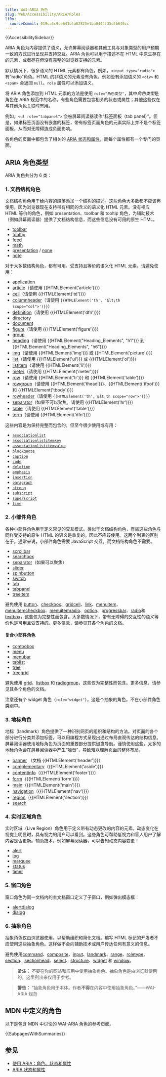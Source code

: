 ```yaml
---
title: WAI-ARIA 角色
slug: Web/Accessibility/ARIA/Roles
l10n:
  sourceCommit: 019ca5c9ce641bfa02825e1ba0444f35dfb646cc
---
```


{{AccessibilitySidebar}}

ARIA 角色为内容提供了语义，允许屏幕阅读器和其他工具与对象类型的用户预期一致的方式进行呈现并支持交互。<abbr>ARIA</abrr> 角色可以用于描述不在 HTML 中原生存在的元素，或者存在但没有完整的浏览器支持的元素。

默认情况下，很多语义的 HTML 元素都有角色，例如，`<input type="radio">` 有“radio”角色。HTML 的非语义的元素没有角色，例如没有添加语义的 `<div>` 和 `<span>` 会返回 `null`。`role` 属性可以添加语义。

将 ARIA 角色添加到 HTML 元素的方法是使用 `role="角色类型"`，其中*角色类型*是角色在 ARIA 规范中的名称。有些角色需要包含相关的状态或属性；其他这些仅在与其他角色关联时有用。

例如，`<ul role="tabpanel">` 会被屏幕阅读器读作“标签面板（tab panel）”。但是，如果标签页面没有嵌套的标签，带有标签页面角色的元素实际上并不是个标签面板，从而对无障碍造成负面影响。

各角色的页面中都包含了相关的 [ARIA 状态和属性](/zh-CN/docs/Web/Accessibility/ARIA/Attributes)，而每个属性都有一个专门的页面。

## ARIA 角色类型

ARIA 角色共分为 6 类：

### 1. 文档结构角色

文档结构角色用于给内容的段落添加一个结构的描述。这些角色大多数都不应该再使用，因为浏览器现在支持带有相同的含义的语义化 HTML 元素。没有相应 HTML 等价的角色，例如 presentation、toolbar 和 tooltip 角色，为辅助技术（例如屏幕阅读器）提供了文档结构信息，而这些信息没有可用的原生 HTML。

- [toolbar](/zh-CN/docs/Web/Accessibility/ARIA/Roles/toolbar_role)
- [tooltip](/zh-CN/docs/Web/Accessibility/ARIA/Roles/tooltip_role)
- [feed](/zh-CN/docs/Web/Accessibility/ARIA/Roles/feed_role)
- [math](/zh-CN/docs/Web/Accessibility/ARIA/Roles/math_role)
- [presentation](/zh-CN/docs/Web/Accessibility/ARIA/Roles/presentation_role) / [none](/zh-CN/docs/Web/Accessibility/ARIA/Roles/none_role)
- [note](/zh-CN/docs/Web/Accessibility/ARIA/Roles/note_role)

对于大多数结构角色，都有可用、受支持且等价的语义化 HTML 元素。请避免使用：

- [application](/zh-CN/docs/Web/Accessibility/ARIA/Roles/application_role)
- [article](/zh-CN/docs/Web/Accessibility/ARIA/Roles/article_role)（请使用 {{HTMLElement('article')}}）
- [cell](/zh-CN/docs/Web/Accessibility/ARIA/Roles/cell_role)（请使用 {{HTMLElement('td')}}）
- [columnheader](/zh-CN/docs/Web/Accessibility/ARIA/Roles/columnheader_role)（请使用 `{{HTMLElement('th', '&lt;th scope="col">')}}`）
- [definition](/zh-CN/docs/Web/Accessibility/ARIA/Roles/definition_role)（请使用 {{HTMLElement('dfn')}}）
- [directory](/zh-CN/docs/Web/Accessibility/ARIA/Roles/directory_role)
- [document](/zh-CN/docs/Web/Accessibility/ARIA/Roles/document_role)
- [figure](/zh-CN/docs/Web/Accessibility/ARIA/Roles/figure_role)（请使用 {{HTMLElement('figure')}}）
- [group](/zh-CN/docs/Web/Accessibility/ARIA/Roles/group_role)
- [heading](/zh-CN/docs/Web/Accessibility/ARIA/Roles/heading_role)（请使用 {{HTMLElement("Heading_Elements", "h1")}} 到 {{HTMLElement("Heading_Elements", "h6")}}）
- [img](/zh-CN/docs/Web/Accessibility/ARIA/Roles/img_role)（请使用 {{HTMLElement('img')}} 或 {{HTMLElement('picture')}}）
- [list](/zh-CN/docs/Web/Accessibility/ARIA/Roles/list_role)（请使用 {{HTMLElement('ul')}} 或 {{HTMLElement('ol')}}）
- [listitem](/zh-CN/docs/Web/Accessibility/ARIA/Roles/listitem_role)（请使用 {{HTMLElement('li')}}）
- [meter](/zh-CN/docs/Web/Accessibility/ARIA/Roles/meter_role)（请使用 {{HTMLElement('meter')}}）
- [row](/zh-CN/docs/Web/Accessibility/ARIA/Roles/row_role)（请使用 {{HTMLElement('tr')}} 和 {{HTMLElement('table')}}）
- [rowgroup](/zh-CN/docs/Web/Accessibility/ARIA/Roles/rowgroup_role)（请使用 {{HTMLElement('thead')}}、{{HTMLElement('tfoot')}} 和 {{HTMLElement('tbody')}}）
- [rowheader](/zh-CN/docs/Web/Accessibility/ARIA/Roles/rowheader_role)（请使用 `{{HTMLElement('th','&lt;th scope="row">')}}`）
- [separator](/zh-CN/docs/Web/Accessibility/ARIA/Roles/separator_role)（如果不可以聚焦，请使用 {{HTMLElement('hr')}}）
- [table](/zh-CN/docs/Web/Accessibility/ARIA/Roles/table_role)（请使用 {{HTMLElement('table')}}）
- [term](/zh-CN/docs/Web/Accessibility/ARIA/Roles/term_role)（请使用 {{HTMLElement('dfn')}}）

这些内容是为保持完整而包含的，但至今很少使用或有用：

- [`associationlist`](/zh-CN/docs/Web/Accessibility/ARIA/Roles/structural_roles)
- [`associationlistitemkey`](/zh-CN/docs/Web/Accessibility/ARIA/Roles/structural_roles)
- [`associationlistitemvalue`](/zh-CN/docs/Web/Accessibility/ARIA/Roles/structural_roles)
- [`blockquote`](/zh-CN/docs/Web/Accessibility/ARIA/Roles/structural_roles)
- [`caption`](/zh-CN/docs/Web/Accessibility/ARIA/Roles/structural_roles)
- [`code`](/zh-CN/docs/Web/Accessibility/ARIA/Roles/structural_roles)
- [`deletion`](/zh-CN/docs/Web/Accessibility/ARIA/Roles/structural_roles)
- [`emphasis`](/zh-CN/docs/Web/Accessibility/ARIA/Roles/structural_roles)
- [`insertion`](/zh-CN/docs/Web/Accessibility/ARIA/Roles/structural_roles)
- [`paragraph`](/zh-CN/docs/Web/Accessibility/ARIA/Roles/structural_roles)
- [`strong`](/zh-CN/docs/Web/Accessibility/ARIA/Roles/structural_roles)
- [`subscript`](/zh-CN/docs/Web/Accessibility/ARIA/Roles/structural_roles)
- [`superscript`](/zh-CN/docs/Web/Accessibility/ARIA/Roles/structural_roles)
- [`time`](/zh-CN/docs/Web/Accessibility/ARIA/Roles/structural_roles)

### 2. 小部件角色

各种小部件角色用于定义常见的交互模式。类似于文档结构角色，有些这些角色与同样受支持的原生 HTML 的语义是重复的，因此不应该使用。这两个列表的区别在于，通常来说，小部件角色需要 JavaScript 交互，而文档结构角色不需要。

- [scrollbar](/zh-CN/docs/Web/Accessibility/ARIA/Roles/scrollbar_role)
- [searchbox](/zh-CN/docs/Web/Accessibility/ARIA/Roles/searchbox_role)
- [separator](/zh-CN/docs/Web/Accessibility/ARIA/Roles/separator_role)（如果可以聚焦）
- [slider](/zh-CN/docs/Web/Accessibility/ARIA/Roles/slider_role)
- [spinbutton](/zh-CN/docs/Web/Accessibility/ARIA/Roles/spinbutton_role)
- [switch](/zh-CN/docs/Web/Accessibility/ARIA/Roles/switch_role)
- [tab](/zh-CN/docs/Web/Accessibility/ARIA/Roles/tab_role)
- [tabpanel](/zh-CN/docs/Web/Accessibility/ARIA/Roles/tabpanel_role)
- [treeitem](/zh-CN/docs/Web/Accessibility/ARIA/Roles/treeitem_role)

避免使用 [button](/zh-CN/docs/Web/Accessibility/ARIA/Roles/button_role)、[checkbox](/zh-CN/docs/Web/Accessibility/ARIA/Roles/checkbox_role)、[gridcell](/zh-CN/docs/Web/Accessibility/ARIA/Roles/gridcell_role)、[link](/zh-CN/docs/Web/Accessibility/ARIA/Roles/link_role)、[menuitem](/zh-CN/docs/Web/Accessibility/ARIA/Roles/menuitem_role)、[menuitemcheckbox](/zh-CN/docs/Web/Accessibility/ARIA/Roles/menuitemcheckbox_role)、[menuitemradio](/zh-CN/docs/Web/Accessibility/ARIA/Roles/menuitemradio_role)、[option](/zh-CN/docs/Web/Accessibility/ARIA/Roles/option_role)、[progressbar](/zh-CN/docs/Web/Accessibility/ARIA/Roles/progressbar_role)、[radio](/zh-CN/docs/Web/Accessibility/ARIA/Roles/radio_role)和 [textbox](/zh-CN/docs/Web/Accessibility/ARIA/Roles/textbox_role)，这些仅为完整性而包含。大多数情况下，带有无障碍的交互性的语义等价也是可用且受支持的。更多信息，请参见其各个角色的文档。

#### 复合小部件角色

- [combobox](/zh-CN/docs/Web/Accessibility/ARIA/Roles/combobox_role)
- [menu](/zh-CN/docs/Web/Accessibility/ARIA/Roles/menu_role)
- [menubar](/zh-CN/docs/Web/Accessibility/ARIA/Roles/menubar_role)
- [tablist](/zh-CN/docs/Web/Accessibility/ARIA/Roles/tablist_role)
- [tree](/zh-CN/docs/Web/Accessibility/ARIA/Roles/tree_role)
- [treegrid](/zh-CN/docs/Web/Accessibility/ARIA/Roles/treegrid_role)

避免使用 [grid](/zh-CN/docs/Web/Accessibility/ARIA/Roles/grid_role)、[listbox](/zh-CN/docs/Web/Accessibility/ARIA/Roles/listbox_role) 和 [radiogroup](/zh-CN/docs/Web/Accessibility/ARIA/Roles/radio_role)，这些仅为完整性而包含。更多信息，请参见其各个角色的文档。

注意还有个 widget 角色（`role="widget"`），这是个抽象的角色，不在小部件角色类别中。

### 3. 地标角色

地标（landmark）角色提供了一种识别网页的组织和结构的方法。对页面的各个部分进行分类并添加标签，可以用编程方式呈现出通过布局直观传达的结构信息。屏幕阅读器使用地标角色为页面的重要部分提供键盘导航。谨慎使用这些。太多的地标角色会在屏幕阅读器中产生“噪音”，导致难以理解页面的整体布局。

- [banner](/zh-CN/docs/Web/Accessibility/ARIA/Roles/banner_role) （文档 {{HTMLElement('header')}}）
- [complementary](/zh-CN/docs/Web/Accessibility/ARIA/Roles/complementary_role)（{{HTMLElement('aside')}}）
- [contentinfo](/zh-CN/docs/Web/Accessibility/ARIA/Roles/contentinfo_role)（{{HTMLElement('footer')}}）
- [form](/zh-CN/docs/Web/Accessibility/ARIA/Roles/form_role)（{{HTMLElement('form')}}）
- [main](/zh-CN/docs/Web/Accessibility/ARIA/Roles/main_role)（{{HTMLElement('main')}}）
- [navigation](/zh-CN/docs/Web/Accessibility/ARIA/Roles/navigation_role)（{{HTMLElement('nav')}}）
- [region](/zh-CN/docs/Web/Accessibility/ARIA/Roles/region_role)（{{HTMLElement('section')}}）
- [search](/zh-CN/docs/Web/Accessibility/ARIA/Roles/search_role)

### 4. 实时区域角色

实时区域（Live Region）角色用于定义带有动态更改的内容的元素。动态变化在视觉上明显时，具有视力的用户可以看到。这些角色可帮助低视力和盲人用户了解内容是否更新。辅助技术，例如屏幕阅读器，可以告知动态内容变更：

- [alert](/zh-CN/docs/Web/Accessibility/ARIA/Roles/alert_role)
- [log](/zh-CN/docs/Web/Accessibility/ARIA/Roles/log_role)
- [marquee](/zh-CN/docs/Web/Accessibility/ARIA/Roles/marquee_role)
- [status](/zh-CN/docs/Web/Accessibility/ARIA/Roles/status_role)
- [timer](/zh-CN/docs/Web/Accessibility/ARIA/Roles/timer_role)

### 5. 窗口角色

窗口角色为同一文档内的主文档窗口定义了子窗口，例如弹出模态框：

- [alertdialog](/zh-CN/docs/Web/Accessibility/ARIA/Roles/alertdialog_role)
- [dialog](/zh-CN/docs/Web/Accessibility/ARIA/Roles/dialog_role)

### 6. 抽象角色

抽象角色仅由浏览器使用，以帮助组织和简化文档。编写 HTML 标记的开发者不应使用这些抽象角色。这样做不会向辅助技术或用户传达任何有意义的信息。

避免使用[command](/zh-CN/docs/Web/Accessibility/ARIA/Roles/command_role)、[composite](/zh-CN/docs/Web/Accessibility/ARIA/Roles/composite_role)、[input](/zh-CN/docs/Web/Accessibility/ARIA/Roles/input_role)、[landmark](/zh-CN/docs/Web/Accessibility/ARIA/Roles/landmark_role)、[range](/zh-CN/docs/Web/Accessibility/ARIA/Roles/range_role)、[roletype](/zh-CN/docs/Web/Accessibility/ARIA/Roles/roletype_role)、[section](/zh-CN/docs/Web/Accessibility/ARIA/Roles/section_role)、[sectionhead](/zh-CN/docs/Web/Accessibility/ARIA/Roles/sectionhead_role)、[select](/zh-CN/docs/Web/Accessibility/ARIA/Roles/select_role)、[structure](/zh-CN/docs/Web/Accessibility/ARIA/Roles/structure_role)、[widget](/zh-CN/docs/Web/Accessibility/ARIA/Roles/widget_role) 和 [window](/zh-CN/docs/Web/Accessibility/ARIA/Roles/window_role)。

> **备注：** 不要在你的网站和应用中使用抽象角色。抽象角色是由浏览器使用的，这里列出来仅用于参考。

> **警告：** “抽象角色用于本体。作者**不得**在内容中使用抽象角色。”——<abbr>WAI-ARIA</abbr> 规范

## MDN 中定义的角色

以下是包含 <abbr>MDN</abbr> 中讨论的 WAI-ARIA 角色的参考页面。

{{SubpagesWithSummaries}}

## 参见

- [使用 ARIA：角色、状态和属性](/zh-CN/docs/Web/Accessibility/ARIA/ARIA_Techniques)
- [ARIA 状态和属性](/zh-CN/docs/Web/Accessibility/ARIA/Attributes)
